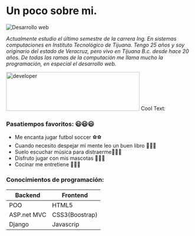 # Un poco sobre mi.
![Desarrollo web](https://pca.edu.co/wp/wp-content/uploads/2017/10/tecnologia-en-desarrollo-de-software.jpg)

_Actualmente estudio el último semestre de la carrera Ing. En sistemas computaciones en Instituto Tecnológico de Tijuana. Tengo 25 años y soy originario del estado de Veracruz, pero vivo en Tijuana B.c. desde hace 20 años. De todas las ramas de la computación me llama mucho la programación, en especial el desarrollo web._ 

<a href="https://cooltext.com"><img src="https://images.cooltext.com/5466247.gif" width="362" height="105" alt="developer" /></a>
<a href="http://cooltext.com" target="_top"><img src="https://cooltext.com/images/ct_pixel.gif" width="80" height="15" alt="Cool Text: Logo and Graphics Generator" border="0" /></a>

### Pasatiempos favoritos: :smiley::smiley::smiley:

- Me encanta jugar futbol soccer :soccer::soccer:
- Cuando necesito despejar mi mente leo un buen libro :book::book::book:
- Suelo escuchar música para distraerme:musical_score::musical_score::musical_score:
- Disfruto jugar con mis mascotas :dog::dog::dog:
- Cocinar me entretiene :fork_and_knife::fork_and_knife::fork_and_knife:

### Conocimientos de programación:

Backend | Frontend
------------ | -------------
POO | HTML5
ASP.net MVC | CSS3(Boostrap)
Django | Javascrip


